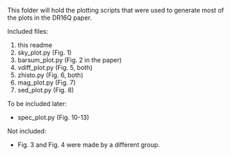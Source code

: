 This folder will hold the plotting scripts that were used to generate most of the plots in the DR16Q paper.

Included files:
1) this readme
2) sky_plot.py (Fig. 1)
3) barsum_plot.py (Fig. 2 in the paper)
4) vdiff_plot.py (Fig. 5, both)
5) zhisto.py (Fig. 6, both)
6) mag_plot.py (Fig. 7)
7) sed_plot.py (Fig. 8)

To be included later:
- spec_plot.py (Fig. 10-13)

Not included:
- Fig. 3 and Fig. 4 were made by a different group.
